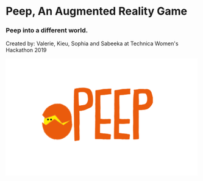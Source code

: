 <h1>Peep, An Augmented Reality Game</h1>
<h3>Peep into a different world.</h3>
<p>Created by: Valerie, Kieu, Sophia and Sabeeka at Technica Women's Hackathon 2019</p>
<img src="peep.png" alt="" />
